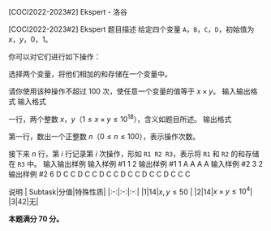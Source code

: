 



[COCI2022-2023#2] Ekspert - 洛谷














[COCI2022-2023#2] Ekspert
题目描述
给定四个变量 $\texttt{A}$，$\texttt{B}$，$\texttt{C}$，$\texttt{D}$，初始值为 $x$，$y$，$0$，$1$。

你可以对它们进行如下操作：

选择两个变量，将他们相加的和存储在一个变量中。

请你使用该种操作不超过 $100$ 次，使任意一个变量的值等于 $x\times y$。
输入输出格式
输入格式

一行，两个整数 $x$，$y$（$1\le x\times y\le10^{18}$），含义如题目所述。
输出格式

第一行，数出一个正整数 $n$（$0\le n\le100$），表示操作次数。

接下来 $n$ 行，第 $i$ 行记录第 $i$ 次操作，形如 $\texttt{R1 R2 R3}$，表示将 $\texttt{R1}$ 和 $\texttt{R2}$ 的和存储在 $\texttt{R3}$ 中。
输入输出样例
输入样例 #1
1 2
输出样例 #1
1
A A A
A
输入样例 #2
3 2
输出样例 #2
6
D C C
D C C
D C C
D C C
D C C
D C C
C

说明
| $\text{Subtask}$|分值|特殊性质|
|:-:|:-:|:-:|
|$1$|$14$|$x,y \le 50$ |
|$2$|$14$|$x\times y \le 10^4$|
|$3$|$42$|无|

**本题满分 $70$ 分。**







